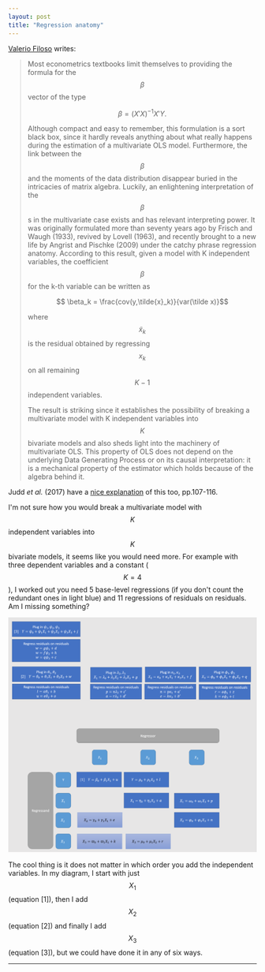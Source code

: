 ```yaml
---
layout: post
title: "Regression anatomy"
---
```


[Valerio Filoso](http://fmwww.bc.edu/repec/bocode/r/reganat.pdf) writes:
>  Most econometrics textbooks limit themselves to providing the formula for the $$\beta$$ vector of the type
>  
>  $$\beta = (X′X)^{-1} X'Y.$$
>  
>  Although compact and easy to remember, this formulation is a sort black box, since it hardly reveals anything about what really happens during the estimation of a multivariate OLS model. Furthermore, the link between the $$\beta$$ and the moments of the data distribution disappear buried in the intricacies of matrix algebra. Luckily, an enlightening interpretation of the $$\beta$$s in the multivariate case exists and has relevant interpreting power. It was originally formulated more than seventy years ago by Frisch and Waugh (1933), revived by Lovell (1963), and recently brought to a new life by Angrist and Pischke (2009) under the catchy phrase regression anatomy. According to this result, given a model with K independent variables, the coefficient $$\beta$$ for the k-th variable can be written as 
>  
>  $$ \beta_k = \frac{cov(y,\tilde{x}_k)}{var(\tilde x)}$$
>  
>  where $$\tilde x_k$$ is the residual obtained by regressing $$x_k$$ on all remaining $$K − 1$$ independent variables.
>  
>  The result is striking since it establishes the possibility of breaking a multivariate model with K independent variables into $$K$$ bivariate models and also sheds light into the machinery of multivariate OLS. This property of OLS does not depend on the  underlying Data Generating Process or on its causal interpretation: it is a mechanical  property of the estimator which holds because of the algebra behind it.

Judd _et al._ (2017) have a [nice explanation](/images/multiple-regression-judd-et-al.pdf) of this too, pp.107-116.

I'm not sure how you would break a multivariate model with $$K$$ independent variables into $$K$$ bivariate models, it seems like you would need more. For example with three dependent variables and a constant ($$K=4$$), I worked out you need 5 base-level regressions (if you don't count the redundant ones in light blue) and 11 regressions of residuals on residuals. Am I missing something?

[![](/images/regression-anatomy.png)](images/regression-anatomy.png)

The cool thing is it does not matter in which order you add the independent variables. In my diagram, I start with just $$X_1$$ (equation [1]), then I add $$X_2$$ (equation [2]) and finally I add $$X_3$$ (equation [3]), but we could have done it in any of six ways.



<hr> <!-- hr to be added before footnotes--> 